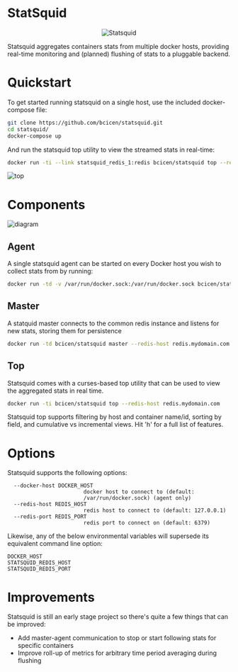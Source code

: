 # StatSquid

<p align="center">
  <img src="https://raw.githubusercontent.com/bcicen/statsquid/master/statsquid.png" alt="Statsquid"/>
</p>

Statsquid aggregates containers stats from multiple docker hosts, providing real-time monitoring and (planned) flushing of stats to a pluggable backend.

# Quickstart

To get started running statsquid on a single host, use the included docker-compose file:

```bash
git clone https://github.com/bcicen/statsquid.git
cd statsquid/
docker-compose up
```

And run the statsquid top utility to view the streamed stats in real-time:
```bash
docker run -ti --link statsquid_redis_1:redis bcicen/statsquid top --redis-host redis
```

![top][top]

# Components

![diagram][diagram]

## Agent

A single statsquid agent can be started on every Docker host you wish to collect stats from by running:
```bash
docker run -td -v /var/run/docker.sock:/var/run/docker.sock bcicen/statsquid agent --redis-host redis.mydomain.com
```

## Master

A statquid master connects to the common redis instance and listens for new stats, storing them for persistence
```bash
docker run -td bcicen/statsquid master --redis-host redis.mydomain.com
```

## Top

Statsquid comes with a curses-based top utility that can be used to view the aggregated stats in real time.
```bash
docker run -ti bcicen/statsquid top --redis-host redis.mydomain.com
```

Statsquid top supports filtering by host and container name/id, sorting by field, and cumulative vs incremental views. Hit 'h' for a full list of features.

# Options

Statsquid supports the following options:
```
  --docker-host DOCKER_HOST
                        docker host to connect to (default:
                        /var/run/docker.sock) (agent only)
  --redis-host REDIS_HOST
                        redis host to connect to (default: 127.0.0.1)
  --redis-port REDIS_PORT
                        redis port to connect on (default: 6379)
```
Likewise, any of the below environmental variables will supersede its equivalent command line option:
```
DOCKER_HOST
STATSQUID_REDIS_HOST
STATSQUID_REDIS_PORT
```

# Improvements

Statsquid is still an early stage project so there's quite a few things that can be improved:
- Add master-agent communication to stop or start following stats for specific containers
- Improve roll-up of metrics for arbitrary time period averaging during flushing

[diagram]: http://i.imgur.com/3scUxxZl.png
[top]: http://i.imgur.com/5OfeDhV.gif
